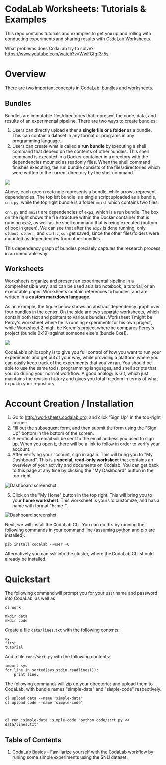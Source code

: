 # CodaLab Worksheets: Tutorials & Examples

This repo contains tutorials and examples to get you up and rolling
with conducting experiments and sharing results with CodaLab Worksheets.

What problems does CodaLab try to solve?
https://www.youtube.com/watch?v=WwFGfgf3-5s

# Overview

There are two important concepts in CodaLab: bundles and worksheets.

## Bundles

Bundles are immutable files/directories that represent the code, data, and results of an experimental pipeline. There are two ways to create bundles:

1.  Users can directly upload either **a single file or a folder** as a bundle. This can contain a dataset in any format or programs in any programming language.
2.  Users can create what is called a **run bundle** by executing a shell command that depend on the contents of other bundles. This shell command is executed in a Docker container in a directory with the dependencies mounted as readonly files. When the shell command finishes executing, the run bundle consists of the files/directories which were written to the current directory by the shell command.

<img src="https://github.com/codalab/codalab-worksheets/wiki/images/execution.png" />

Above, each green rectangle represents a bundle, while arrows represent dependencies. The top left bundle is a single script uploaded as a bundle, `cnn.py`, while the top right bundle is a folder `mnist` which contains two files.

`cnn.py` and `mnist` are dependencies of `exp2`, which is a run bundle. The box on the right shows the file structure within the Docker container that is running `exp2`, as well as the shell command that is being executed (bottom of box in green). We can see that after the `exp2` is done running, only `stdout`, `stderr`, and `stats.json` get saved, since the other files/folders were mounted as dependencies from other bundles.

This dependency graph of bundles precisely captures the research process in an immutable way.

## Worksheets

Worksheets organize and present an experimental pipeline in a comprehensible way, and can be used as a lab notebook, a tutorial, or an executable paper. Worksheets contain references to bundles, and are written in a **custom markdown language**.

As an example, the figure below shows an abstract dependency graph over four bundles in the center. On the side are two separate worksheets, which contain both text and pointers to various bundles. Worksheet 1 might be Percy's worksheet where he is running experiments for his own project, while Worksheet 2 might be Kerem's project where he compares Percy's project (bundle 0x19) against someone else's (bundle 0xe1).

<img src="https://github.com/codalab/codalab-worksheets/wiki/images/worksheets-schema.png" />

CodaLab's philosophy is to give you full control of how you want to run your experiments and get out of your way, while providing a platform where you can easily keep track of the experiments that you've ran. You should be able to use the same tools, programming languages, and shell scripts that you do during your normal workflow. A good analogy is Git, which just maintains the revision history and gives you total freedom in terms of what to put in your repository.

# Account Creation / Installation

1.  Go to http://worksheets.codalab.org, and click "Sign Up" in the top-right corner:
2.  Fill out the subsequent form, and then submit the form using the "Sign Up" bottom in the bottom of the screen.
3.  A verification email will be sent to the email address you used to sign up. When you open it, there will be a link to follow in order to verify your account.
4.  After verifying your account, sign in again. This will bring you to "My Dashboard". This is a **special, read-only worksheet** that contains an overview of your activity and documents on Codalab. You can get back to this page at any time by clicking the "My Dashboard" button in the top-right.

![Dashboard screenshot](https://raw.githubusercontent.com/codalab/worksheets-examples/glue-tutorial/00-quickstart/img/dashboard.png)

5.  Click on the "My Home" button in the top right. This will bring you to your **home worksheet**. This worksheet is yours to customize, and has a name with format "home-<your username>".

![Dashboard screenshot](https://raw.githubusercontent.com/codalab/worksheets-examples/glue-tutorial/00-quickstart/img/home.png)

Next, we will install the CodaLab CLI. You can do this by running the following commands in your command line (assuming python and pip are installed).

    pip install codalab --user -U

Alternatively you can ssh into the cluster, where the CodaLab CLI should already be installed.

# Quickstart

The following command will prompt you for your user name and password into CodaLab, as well as

    cl work

    mkdir data
    mkdir code

Create a file `data/lines.txt` with the following contents:

    my
    first
    tutorial

And a file `code/sort.py` with the following contents:

    import sys
    for line in sorted(sys.stdin.readlines()):
    	print line,

The following commands will zip up your directories and upload them to CodaLab, with bundle names "simple-data" and "simple-code" respectively.

    cl upload data --name "simple-data"
    cl upload code --name "simple-code"



    cl run :simple-data :simple-code "python code/sort.py << data/lines.txt"

## Table of Contents

1.  [CodaLab Basics](01-basics/README.md) -
    Familiarize yourself with the CodaLab workflow by runing some simple experiments using the SNLI dataset.
